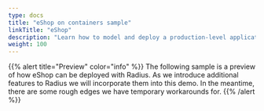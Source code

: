 ```yaml
---
type: docs
title: "eShop on containers sample"
linkTitle: "eShop"
description: "Learn how to model and deploy a production-level application with Radius"
weight: 100
---
```


{{% alert title="Preview" color="info" %}}
The following sample is a preview of how eShop can be deployed with Radius. As we introduce additional features to Radius we will incorporate them into this demo. In the meantime, there are some rough edges we have temporary workarounds for.
{{% /alert %}}

